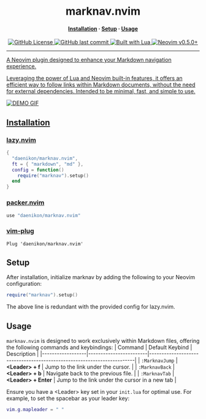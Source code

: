 <h1 align="center">
  marknav.nvim
</h1>

<div><h4 align="center"><a href="#installation">Installation</a> · <a href="#setup">Setup</a> · <a href="#usage">Usage</h4></div>


<div align="center">
<img alt="GitHub License" src="https://img.shields.io/github/license/daenikon/marknav.nvim?style=for-the-badge&logo=license&labelColor=303335&color=8bc6f9">
<img alt="GitHub last commit" src="https://img.shields.io/github/last-commit/daenikon/marknav.nvim?style=for-the-badge&logo=github&labelColor=303335&color=f8f98b">
<img alt="Built with Lua" src="https://img.shields.io/badge/Lua-built%20with%20Lua-%23a9abfc?style=for-the-badge&logo=lua&logoColor=%23ffffff&labelColor=303335">
<img alt="Neovim v0.5.0+" src="https://img.shields.io/badge/neovim-v.0.5.0%2B-%238bf99c?style=for-the-badge&logo=neovim&logoColor=%23ffffff&labelColor=303335">
</div>

<hr>

A Neovim plugin designed to enhance your Markdown navigation experience.

Leveraging the power of Lua and Neovim built-in features, it offers an efficient way to follow links within Markdown documents, without the need for external dependencies.
Intended to be minimal, fast, and simple to use. 

![DEMO GIF](https://github.com/daenikon/marknav.nvim/assets/91436186/867a3712-0360-4b9c-9353-250fb6d0fb2e)


## Installation

### [lazy.nvim](https://github.com/folke/lazy.nvim)
```lua
{
  "daenikon/marknav.nvim",
  ft = { "markdown", "md" },
  config = function()
    require("marknav").setup()
  end
}
```
### [packer.nvim](https://github.com/wbthomason/packer.nvim)
```lua
use "daenikon/marknav.nvim"
```
### [vim-plug](https://github.com/junegunn/vim-plug)
```vim
Plug 'daenikon/marknav.nvim'
```

## Setup
After installation, initialize marknav by adding the following to your Neovim configuration:

```lua
require("marknav").setup()
```

The above line is redundant with the provided config for lazy.nvim.

## Usage
`marknav.nvim` is designed to work exclusively within Markdown files, offering the following commands and keybindings:
| Command          | Default Keybind        | Description                                                            |
|------------------|------------------------|------------------------------------------------------------------------|
| `:MarknavJump`     | **\<Leader\> + f**         | Jump to the link under the cursor.                                     |
| `:MarknavBack`     | **\<Leader\> + b**         | Navigate back to the previous file.                                    |
| `:MarknavTab`      | **\<Leader\> + Enter**     | Jump to the link under the cursor in a new tab                         |

Ensure you have a \<Leader\> key set in your `init.lua` for optimal use. For example, to set the spacebar as your leader key:
```lua
vim.g.mapleader = " "
```

